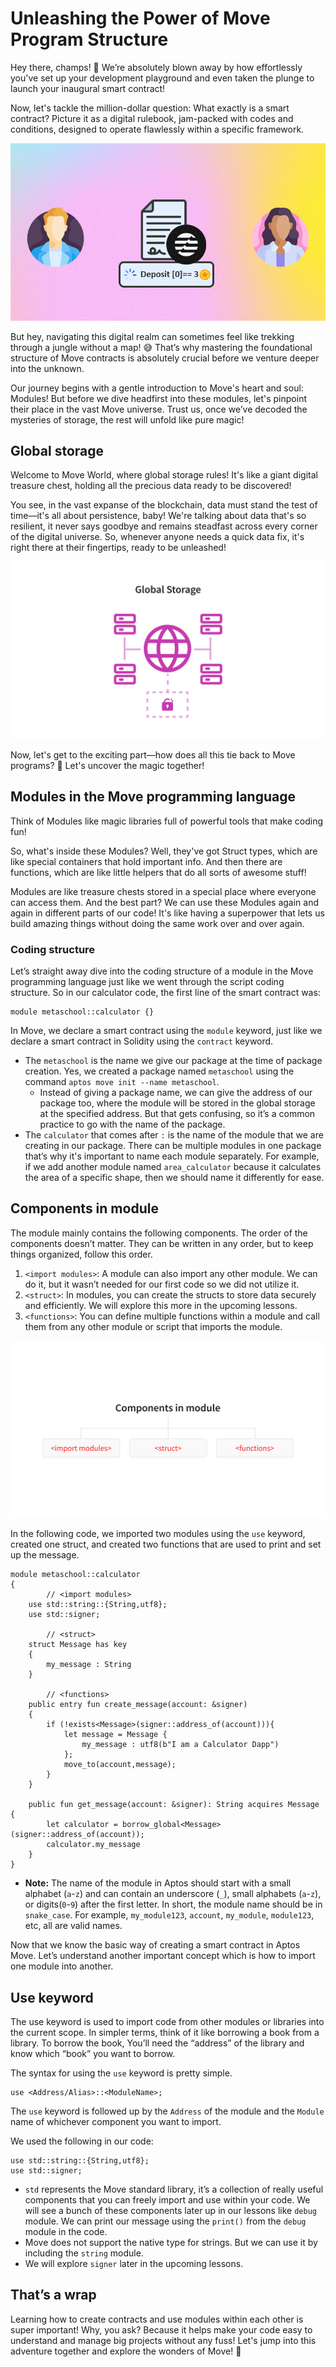 # Unleashing the Power of Move Program Structure

Hey there, champs! 🌟 We’re absolutely blown away by how effortlessly you've set up your development playground and even taken the plunge to launch your inaugural smart contract! 

Now, let's tackle the million-dollar question: What exactly is a smart contract? Picture it as a digital rulebook, jam-packed with codes and conditions, designed to operate flawlessly within a specific framework.

![self-executing-contract.gif](https://github.com/0xmetaschool/Learning-Projects/blob/main/assests_for_all/aptos-c2-building-on-aptos-assets/Unleashing%20the%20Power%20of%20Move%20Program%20Structure/self-executing-contract.gif?raw=true)

But hey, navigating this digital realm can sometimes feel like trekking through a jungle without a map! 😅 That’s why mastering the foundational structure of Move contracts is absolutely crucial before we venture deeper into the unknown.

Our journey begins with a gentle introduction to Move's heart and soul: Modules!  But before we dive headfirst into these modules, let's pinpoint their place in the vast Move universe. Trust us, once we’ve decoded the mysteries of storage, the rest will unfold like pure magic! 

## Global storage

Welcome to Move World, where global storage rules! It's like a giant digital treasure chest, holding all the precious data ready to be discovered!

You see, in the vast expanse of the blockchain, data must stand the test of time—it's all about persistence, baby! We're talking about data that's so resilient, it never says goodbye and remains steadfast across every corner of the digital universe. So, whenever anyone needs a quick data fix, it's right there at their fingertips, ready to be unleashed!

![Global storage.jpg](https://github.com/0xmetaschool/Learning-Projects/blob/main/assests_for_all/aptos-c2-building-on-aptos-assets/Unleashing%20the%20Power%20of%20Move%20Program%20Structure/Global_storage.jpg?raw=true)

Now, let's get to the exciting part—how does all this tie back to Move programs? 🚀 Let's uncover the magic together!

## Modules in the Move programming language

Think of Modules like magic libraries full of powerful tools that make coding fun!

So, what's inside these Modules? Well, they've got Struct types, which are like special containers that hold important info. And then there are functions, which are like little helpers that do all sorts of awesome stuff!

Modules are like treasure chests stored in a special place where everyone can access them. And the best part? We can use these Modules again and again in different parts of our code! It's like having a superpower that lets us build amazing things without doing the same work over and over again.

### Coding structure

Let’s straight away dive into the coding structure of a module in the Move programming language just like we went through the script coding structure. So in our calculator code, the first line of the smart contract was:

```
module metaschool::calculator {}
```

In Move, we declare a smart contract using the `module` keyword, just like we declare a smart contract in Solidity using the `contract` keyword. 

- The `metaschool` is the name we give our package at the time of package creation. Yes, we created a package named `metaschool` using the command `aptos move init --name metaschool`.
    - Instead of giving a package name, we can give the address of our package too, where the module will be stored in the global storage at the specified address. But that gets confusing, so it’s a common practice to go with the name of the package.
- The `calculator` that comes after `:` is the name of the module that we are creating in our package. There can be multiple modules in one package that’s why it's important to name each module separately. For example, if we add another module named `area_calculator` because it calculates the area of a specific shape, then we should name it differently for ease.

## Components in module

The module mainly contains the following components. The order of the components doesn’t matter. They can be written in any order, but to keep things organized, follow this order. 

1. `<import modules>`: A module can also import any other module. We can do it, but it wasn’t needed for our first code so we did not utilize it.
2. `<struct>`: In modules, you can create the structs to store data securely and efficiently. We will explore this more in the upcoming lessons.
3. `<functions>`: You can define multiple functions within a module and call them from any other module or script that imports the module. 

![Untitled (7).png](https://github.com/0xmetaschool/Learning-Projects/blob/main/assests_for_all/aptos-c2-building-on-aptos-assets/Unleashing%20the%20Power%20of%20Move%20Program%20Structure/Untitled_(7).png?raw=true)

In the following code, we imported two modules using the `use` keyword, created one struct, and created two functions that are used to print and set up the message.

```
module metaschool::calculator
{
		// <import modules>
    use std::string::{String,utf8};
    use std::signer;

		// <struct>
    struct Message has key
    {
        my_message : String
    }

		// <functions>
    public entry fun create_message(account: &signer)
    {
        if (!exists<Message>(signer::address_of(account))){
            let message = Message {
                my_message : utf8(b"I am a Calculator Dapp")            
            };
            move_to(account,message);    
        }
    }

    public fun get_message(account: &signer): String acquires Message {
        let calculator = borrow_global<Message>(signer::address_of(account));
        calculator.my_message
    }
}
```

- **Note:** The name of the module in Aptos should start with a small alphabet (`a`-`z`) and can contain an underscore (`_`), small alphabets (`a`-`z`), or digits(`0`-`9`) after the first letter. In short, the module name should be in `snake_case`. For example, `my_module123`, `account`, `my_module`, `module123`, etc, all are valid names.

Now that we know the basic way of creating a smart contract in Aptos Move. Let’s understand another important concept which is how to import one module into another. 

## Use keyword

The use keyword is used to import code from other modules or libraries into the current scope. In simpler terms, think of it like borrowing a book from a library. To borrow the book, You’ll need the “address” of the library and know which  “book” you want to borrow.

The syntax for using the `use` keyword is pretty simple.

```
use <Address/Alias>::<ModuleName>;
```

The `use` keyword is followed up by the `Address` of the module and the `Module` name of whichever component you want to import.

We used the following in our code:

```
use std::string::{String,utf8};
use std::signer;
```

- `std` represents the Move standard library, it’s a collection of really useful components that you can freely import and use within your code. We will see a bunch of these components later up in our lessons like `debug` module. We can print our message using the `print()` from the `debug` module in the code.
- Move does not support the native type for strings. But we can use it by including the `string` module.
- We will explore `signer` later in the upcoming lessons.

## That’s a wrap

Learning how to create contracts and use modules within each other is super important! Why, you ask? Because it helps make your code easy to understand and manage big projects without any fuss! Let's jump into this adventure together and explore the wonders of Move! 🌟